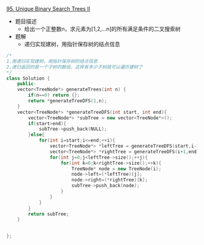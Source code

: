 
[95. Unique Binary Search Trees II](https://leetcode.cn/problems/unique-binary-search-trees-ii)

- 题目描述
  - 给出一个正整数n，求元素为[1,2,...n]的所有满足条件的二叉搜索树
- 题解
  - 递归实现建树，用指针保存树的结点信息
```c++
/*
1.用递归实现建树，用指针保存树的结点信息
2.递归返回的是一个子树的数组，这样有多少子树就可以遍历建树了
*/
class Solution {
    public:
    vector<TreeNode*> generateTrees(int n) {
        if(n==0) return {};
        return *generateTreeDFS(1,n);
    }
    vector<TreeNode*> *generateTreeDFS(int start, int end){
        vector<TreeNode*> *subTree = new vector<TreeNode*>();
        if(start>end){
            subTree->push_back(NULL);
        }else{
            for(int i=start;i<=end;++i){
                vector<TreeNode*> *leftTree = generateTreeDFS(start,i-1);
                vector<TreeNode*> *rightTree = generateTreeDFS(i+1,end);
                for(int j=0;j<leftTree->size();++j){
                    for(int k=0;k<rightTree->size();++k){
                        TreeNode* node = new TreeNode(i);
                        node->left=(*leftTree)[j];
                        node->right=(*rightTree)[k];
                        subTree->push_back(node);
                    }
                }
            }
        }
        return subTree;
    }
    

};
```